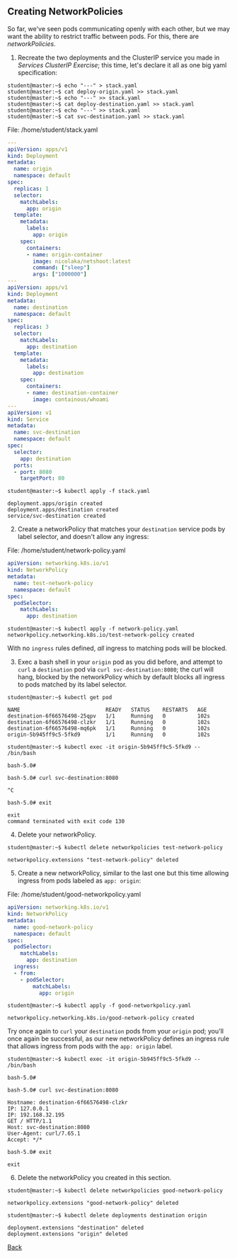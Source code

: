 
## Creating NetworkPolicies

So far, we've seen pods communicating openly with each other, but we may want the ability to restrict traffic between pods. For this, there are *networkPolicies*.

1.  Recreate the two deployments and the ClusterIP service you made in *Services ClusterIP Exercise*; this time, let's declare it all as one big yaml specification:

```
student@master:~$ echo "---" > stack.yaml
student@master:~$ cat deploy-origin.yaml >> stack.yaml
student@master:~$ echo "---" >> stack.yaml
student@master:~$ cat deploy-destination.yaml >> stack.yaml
student@master:~$ echo "---" >> stack.yaml
student@master:~$ cat svc-destination.yaml >> stack.yaml
```

File: /home/student/stack.yaml
```yaml
---
apiVersion: apps/v1
kind: Deployment
metadata:
  name: origin
  namespace: default
spec:
  replicas: 1
  selector:
    matchLabels:
      app: origin
  template:
    metadata:
      labels:
        app: origin
    spec:
      containers:
      - name: origin-container
        image: nicolaka/netshoot:latest
        command: ["sleep"]
        args: ["1000000"]
---
apiVersion: apps/v1
kind: Deployment
metadata:
  name: destination
  namespace: default
spec:
  replicas: 3
  selector:
    matchLabels:
      app: destination  
  template:
    metadata:
      labels:
        app: destination
    spec:
      containers:
      - name: destination-container
        image: containous/whoami
---
apiVersion: v1
kind: Service
metadata:
  name: svc-destination
  namespace: default
spec:
  selector:
    app: destination
  ports:
  - port: 8080
    targetPort: 80
```

```
student@master:~$ kubectl apply -f stack.yaml
```
```
deployment.apps/origin created
deployment.apps/destination created
service/svc-destination created
```

2.  Create a networkPolicy that matches your `destination` service pods by label selector, and doesn't allow any ingress:

File: /home/student/network-policy.yaml
```yaml
apiVersion: networking.k8s.io/v1    
kind: NetworkPolicy    
metadata:    
  name: test-network-policy    
  namespace: default    
spec:
  podSelector:    
    matchLabels:    
      app: destination   
```


```
student@master:~$ kubectl apply -f network-policy.yaml
networkpolicy.networking.k8s.io/test-network-policy created
```


With no `ingress` rules defined, *all* ingress to matching pods will be blocked.

3.  Exec a bash shell in your `origin` pod as you did before, and attempt to `curl` a `destination` pod via `curl svc-destination:8080`; the curl will hang, blocked by the networkPolicy which by default blocks all ingress to pods matched by its label selector.
```
student@master:~$ kubectl get pod
```
```
NAME                           READY   STATUS    RESTARTS   AGE
destination-6f66576498-25qpv   1/1     Running   0          102s
destination-6f66576498-clzkr   1/1     Running   0          102s
destination-6f66576498-mq6pk   1/1     Running   0          102s
origin-5b945ff9c5-5fkd9        1/1     Running   0          102s
```

```
student@master:~$ kubectl exec -it origin-5b945ff9c5-5fkd9 -- /bin/bash
```
```
bash-5.0#
```

```
bash-5.0# curl svc-destination:8080
```
```
^C
```

```
bash-5.0# exit
```
```
exit
command terminated with exit code 130
```

4.  Delete your networkPolicy.

```
student@master:~$ kubectl delete networkpolicies test-network-policy
```
```
networkpolicy.extensions "test-network-policy" deleted
```

5. Create a new networkPolicy, similar to the last one but this time allowing ingress from pods labeled as `app: origin`:

File: /home/student/good-networkpolicy.yaml
```yaml
apiVersion: networking.k8s.io/v1
kind: NetworkPolicy
metadata:
  name: good-network-policy
  namespace: default
spec:
  podSelector:
    matchLabels:
      app: destination
  ingress:
  - from:
    - podSelector:
        matchLabels:
          app: origin
```

```
student@master:~$ kubectl apply -f good-networkpolicy.yaml
```
```
networkpolicy.networking.k8s.io/good-network-policy created
```

Try once again to `curl` your `destination` pods from your `origin` pod; you'll once again be successful, as our new networkPolicy defines an ingress rule that allows ingress from pods with the `app: origin` label.

```
student@master:~$ kubectl exec -it origin-5b945ff9c5-5fkd9 -- /bin/bash
```
```
bash-5.0#
```
```
bash-5.0# curl svc-destination:8080
```
```
Hostname: destination-6f66576498-clzkr
IP: 127.0.0.1
IP: 192.168.32.195
GET / HTTP/1.1
Host: svc-destination:8080
User-Agent: curl/7.65.1
Accept: */*

```
```
bash-5.0# exit
```
```
exit
```

6.  Delete the networkPolicy you created in this section.

```
student@master:~$ kubectl delete networkpolicies good-network-policy
```
```
networkpolicy.extensions "good-network-policy" deleted
```
```
student@master:~$ kubectl delete deployments destination origin
```
```
deployment.extensions "destination" deleted
deployment.extensions "origin" deleted
```


[Back](lab10.md)
